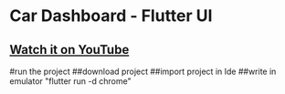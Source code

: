 # Car Dashboard - Flutter UI

## [Watch it on YouTube](https://youtu.be/X9fcwtF2SXs)


#run the project
##download project
##import project in Ide
##write in emulator "flutter run -d chrome"
